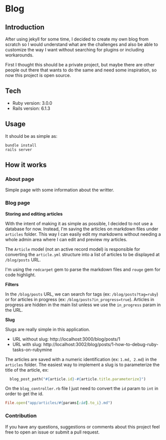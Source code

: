 # Blog

## Introduction
After using jekyll for some time, I decided to create my own blog from scratch so I would understand what are the challenges and also be able to customize the way I want without searching for plugins or including workarounds.

First I thought this should be a private project, but maybe there are other people out there that wants to do the same and need some inspiration, so now this project is open source.

## Tech
* Ruby version: 3.0.0
* Rails version: 6.1.3

## Usage
It should be as simple as:
```shell
bundle install
rails server
```

## How it works

### About page
Simple page with some information about the writter.

### Blog page

**Storing and editing articles**

With the intent of making it as simple as possible, I decided to not use a database for now. Instead, I'm saving the articles on markdown files under `articles` folder. This way I can easily edit my markdowns without needing a whole admin area where I can edit and preview my articles.

The `Article` model (not an active record model) is responsible for converting the `article.yml` structure into a list of articles to be displayed at `/blog/posts` URL.

I'm using the `redcarpet` gem to parse the markdown files and `rouge` gem for code highlight.

**Filters**

In the `/blog/posts` URL, we can search for tags (ex: `/blog/posts?tag=ruby`) or for articles in progress (ex: `/blog/posts?in_progress=true`). Articles in progress are hidden in the main list unless we use the `in_progress` param in the URL.

**Slug**

Slugs are really simple in this application.

* URL without slug: http://localhost:3000/blog/posts/1
* URL with slug: http://localhost:3002/blog/posts/1-how-to-debug-ruby-tasks-on-rubymine

The articles are saved with a numeric identification (ex: `1.md, 2.md`) in the `articles` folder. The easiest way to implement a slug is to parameterize the title of the article, ex:
```ruby
  blog_post_path("#{article.id}-#{article.title.parameterize}")
```
On the `blog_controller.rb` file I just need to convert the `id` param to `int` in order to get the id.
```ruby
File.open("app/articles/#{params[:id].to_i}.md")
```

### Contribution
If you have any questions, suggestions or comments about this project feel free to open an issue or submit a pull request.
